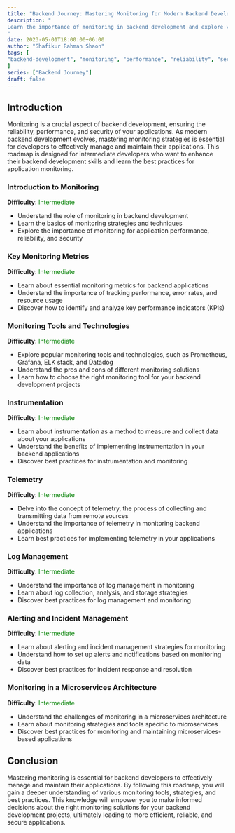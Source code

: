 ```yaml
---
title: "Backend Journey: Mastering Monitoring for Modern Backend Development"
description: "
Learn the importance of monitoring in backend development and explore various monitoring tools, strategies, and best practices to enhance your applications' performance, reliability, and security.
"
date: 2023-05-01T18:00:00+06:00
author: "Shafikur Rahman Shaon"
tags: [
"backend-development", "monitoring", "performance", "reliability", "security", "monitoring-tools", "monitoring-strategies"
]
series: ["Backend Journey"]
draft: false
---
```

## Introduction
Monitoring is a crucial aspect of backend development, ensuring the reliability, performance, and security of your applications. As modern backend development evolves, mastering monitoring strategies is essential for developers to effectively manage and maintain their applications. This roadmap is designed for intermediate developers who want to enhance their backend development skills and learn the best practices for application monitoring.


### Introduction to Monitoring
**Difficulty**:  <span style="color:green">Intermediate</span>

- Understand the role of monitoring in backend development
- Learn the basics of monitoring strategies and techniques
- Explore the importance of monitoring for application performance, reliability, and security

### Key Monitoring Metrics
**Difficulty**:  <span style="color:green">Intermediate</span>

- Learn about essential monitoring metrics for backend applications
- Understand the importance of tracking performance, error rates, and resource usage
- Discover how to identify and analyze key performance indicators (KPIs)

### Monitoring Tools and Technologies
**Difficulty**:  <span style="color:green">Intermediate</span>

- Explore popular monitoring tools and technologies, such as Prometheus, Grafana, ELK stack, and Datadog
- Understand the pros and cons of different monitoring solutions
- Learn how to choose the right monitoring tool for your backend development projects

### Instrumentation
**Difficulty**:  <span style="color:green">Intermediate</span>

- Learn about instrumentation as a method to measure and collect data about your applications
- Understand the benefits of implementing instrumentation in your backend applications
- Discover best practices for instrumentation and monitoring

### Telemetry
**Difficulty**:  <span style="color:green">Intermediate</span>

- Delve into the concept of telemetry, the process of collecting and transmitting data from remote sources
- Understand the importance of telemetry in monitoring backend applications
- Learn best practices for implementing telemetry in your applications

### Log Management
**Difficulty**:  <span style="color:green">Intermediate</span>

- Understand the importance of log management in monitoring
- Learn about log collection, analysis, and storage strategies
- Discover best practices for log management and monitoring

### Alerting and Incident Management
**Difficulty**:  <span style="color:green">Intermediate</span>

- Learn about alerting and incident management strategies for monitoring
- Understand how to set up alerts and notifications based on monitoring data
- Discover best practices for incident response and resolution

### Monitoring in a Microservices Architecture
**Difficulty**:  <span style="color:green">Intermediate</span>

- Understand the challenges of monitoring in a microservices architecture
- Learn about monitoring strategies and tools specific to microservices
- Discover best practices for monitoring and maintaining microservices-based applications

## Conclusion
Mastering monitoring is essential for backend developers to effectively manage and maintain their applications. By following this roadmap, you will gain a deeper understanding of various monitoring tools, strategies, and best practices. This knowledge will empower you to make informed decisions about the right monitoring solutions for your backend development projects, ultimately leading to more efficient, reliable, and secure applications.















